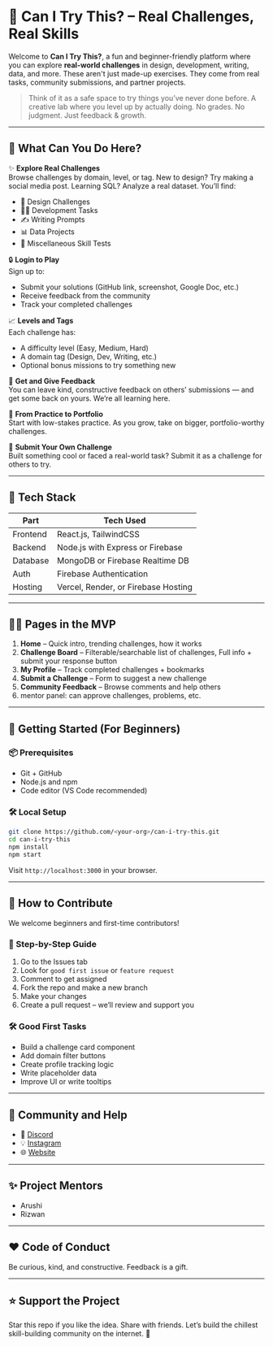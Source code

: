# 🎯 Can I Try This? – Real Challenges, Real Skills

Welcome to **Can I Try This?**, a fun and beginner-friendly platform where you can explore **real-world challenges** in design, development, writing, data, and more. These aren't just made-up exercises. They come from real tasks, community submissions, and partner projects.

> Think of it as a safe space to try things you’ve never done before. A creative lab where you level up by actually doing. No grades. No judgment. Just feedback & growth.

---

## 🌟 What Can You Do Here?

✨ **Explore Real Challenges**  
Browse challenges by domain, level, or tag. New to design? Try making a social media post. Learning SQL? Analyze a real dataset. You’ll find:
- 🎨 Design Challenges
- 🧑‍💻 Development Tasks
- ✍️ Writing Prompts
- 📊 Data Projects
- 🧠 Miscellaneous Skill Tests

🔒 **Login to Play**  
Sign up to:
- Submit your solutions (GitHub link, screenshot, Google Doc, etc.)
- Receive feedback from the community
- Track your completed challenges

📈 **Levels and Tags**  
Each challenge has:
- A difficulty level (Easy, Medium, Hard)
- A domain tag (Design, Dev, Writing, etc.)
- Optional bonus missions to try something new

💬 **Get and Give Feedback**  
You can leave kind, constructive feedback on others’ submissions — and get some back on yours. We’re all learning here.

🎯 **From Practice to Portfolio**  
Start with low-stakes practice. As you grow, take on bigger, portfolio-worthy challenges.

🧠 **Submit Your Own Challenge**  
Built something cool or faced a real-world task? Submit it as a challenge for others to try.

---

## 🧰 Tech Stack

| Part           | Tech Used                           |
|----------------|-------------------------------------|
| Frontend       | React.js, TailwindCSS               |
| Backend        | Node.js with Express or Firebase    |
| Database       | MongoDB or Firebase Realtime DB     |
| Auth           | Firebase Authentication             |
| Hosting        | Vercel, Render, or Firebase Hosting |

---

## 🧑‍💻 Pages in the MVP

1. **Home** – Quick intro, trending challenges, how it works
2. **Challenge Board** – Filterable/searchable list of challenges, Full info + submit your response button
5. **My Profile** – Track completed challenges + bookmarks
6. **Submit a Challenge** – Form to suggest a new challenge
7. **Community Feedback** – Browse comments and help others
8. mentor panel: can approve challenges, problems, etc. 

---

## 🚀 Getting Started (For Beginners)

### 📦 Prerequisites
- Git + GitHub
- Node.js and npm
- Code editor (VS Code recommended)

### 🛠️ Local Setup

```bash
git clone https://github.com/<your-org>/can-i-try-this.git
cd can-i-try-this
npm install
npm start
```

Visit `http://localhost:3000` in your browser.

---

## 🌱 How to Contribute

We welcome beginners and first-time contributors!

### 👣 Step-by-Step Guide
1. Go to the Issues tab
2. Look for `good first issue` or `feature request`
3. Comment to get assigned
4. Fork the repo and make a new branch
5. Make your changes
6. Create a pull request – we’ll review and support you

### 🛠️ Good First Tasks
- Build a challenge card component
- Add domain filter buttons
- Create profile tracking logic
- Write placeholder data
- Improve UI or write tooltips

---

## 💬 Community and Help

- 💬 [Discord](https://discord.gg/MSTNyRSPYW)
- 💡 [Instagram](https://instagram.com/codesocial.tech)
- 🌐 [Website](https://codesocial.tech)

---

## ✨ Project Mentors

- Arushi  
- Rizwan

---

## ❤️ Code of Conduct

Be curious, kind, and constructive. Feedback is a gift.

---

## ⭐ Support the Project

Star this repo if you like the idea. Share with friends. 
Let’s build the chillest skill-building community on the internet. 🌱
